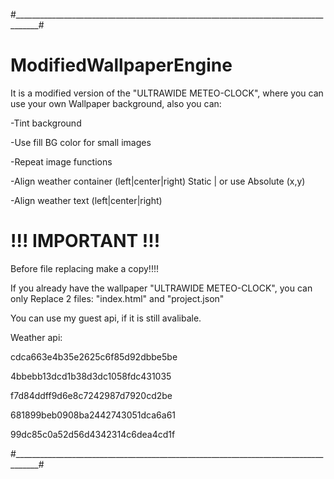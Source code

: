 #____________________________________________________________________________________#
# ModifiedWallpaperEngine
It is a modified version of the "ULTRAWIDE METEO-CLOCK", where you can use your own Wallpaper background, also you can:

-Tint background

-Use fill BG color for small images

-Repeat image functions

-Align weather container (left|center|right) Static | or use Absolute (x,y)

-Align weather text (left|center|right)


# !!! IMPORTANT !!!
Before file replacing make a copy!!!!

If you already have the wallpaper "ULTRAWIDE METEO-CLOCK", you can only 
Replace 2 files: "index.html" and "project.json"

You can use my guest api, if it is still avalibale.

Weather api:

  cdca663e4b35e2625c6f85d92dbbe5be

  4bbebb13dcd1b38d3dc1058fdc431035

  f7d84ddff9d6e8c7242987d7920cd2be
 
  681899beb0908ba2442743051dca6a61

  99dc85c0a52d56d4342314c6dea4cd1f

#____________________________________________________________________________________#
